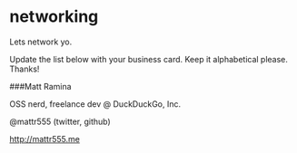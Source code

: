 # networking
Lets network yo.

Update the list below with your business card. Keep it alphabetical please. Thanks!

###Matt Ramina

OSS nerd, freelance dev @ DuckDuckGo, Inc.

@mattr555 (twitter, github)

http://mattr555.me
